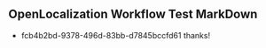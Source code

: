 ## OpenLocalization Workflow Test MarkDown
* fcb4b2bd-9378-496d-83bb-d7845bccfd61 thanks!

<!--HONumber=Sep16_HO1-->


